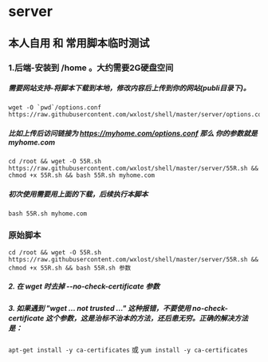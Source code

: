 # server
## 本人自用 和 常用脚本临时测试


### 1.后端-安装到 /home 。大约需要2G硬盘空间
##### 需要网站支持-将脚本下载到本地，修改内容后上传到你的网站(publi目录下)。
```
wget -O `pwd`/options.conf https://raw.githubusercontent.com/wxlost/shell/master/server/options.conf
```
##### 比如上传后访问链接为 https://myhome.com/options.conf 那么 你的参数就是 myhome.com
```
cd /root && wget -O 55R.sh https://raw.githubusercontent.com/wxlost/shell/master/server/55R.sh && chmod +x 55R.sh && bash 55R.sh myhome.com
```
##### 初次使用需要用上面的下载，后续执行本脚本
```
bash 55R.sh myhome.com
```


### 原始脚本
```
cd /root && wget -O 55R.sh https://raw.githubusercontent.com/wxlost/shell/master/server/55R.sh && chmod +x 55R.sh && bash 55R.sh 参数
```


##### 2. 在 wget 时去掉 --no-check-certificate 参数
##### 3. 如果遇到 "wget ... not trusted ..." 这种报错，不要使用 no-check-certificate 这个参数，这是治标不治本的方法，还后患无穷。正确的解决方法是：
`apt-get install -y ca-certificates` 或 `yum install -y ca-certificates`